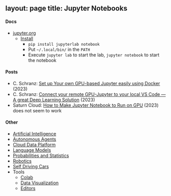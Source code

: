 layout: page
title: Jupyter Notebooks
---

#### Docs
* [jupyter.org](https://jupyter.org)
  * [Install](https://jupyter.org/install)
    * `pip install jupyterlab notebook`
    * Put `~/.local/bin/` in the `PATH`
    * Execute `jupyter lab` to start the lab, `jupyter notebook` to start the notebook

#### Posts
* C. Schranz: [Set up Your own GPU-based Jupyter easily using Docker](https://cschranz.medium.com/set-up-your-own-gpu-based-jupyterlab-e0d45fcacf43) (2023)
* C. Schranz: [Connect your remote GPU-Jupyter to your local VS Code — A great Deep Learning Solution](https://cschranz.medium.com/connect-vs-code-to-your-remote-gpu-jupyter-instance-58b86a195d9e) (2023)
* Saturn Cloud: [How to Make Jupyter Notebook to Run on GPU](https://saturncloud.io/blog/how-to-make-jupyter-notebook-to-run-on-gpu/) (2023) does not seem to work

#### Other
* [Artificial Intelligence](/artificial_intelligence)
* [Autonomous Agents](/autonomous_agents)
* [Cloud Data Platform](/cloud_data_platform)
* [Language Models](/language_models)
* [Probabilities and Statistics](/probabilities_and_statistics)
* [Robotics](/robotics)
* [Self Driving Cars](/self_driving_cars)
* Tools
  * [Colab](/colab)
  * [Data Visualization](/data_visualization)
  * [Editors](/editors)

